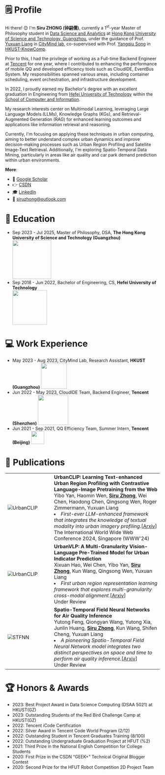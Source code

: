 # 🗒️ Profile

Hi there! 😊 I'm **Siru ZHONG (钟嗣儒)**, currently a 1<sup>st</sup>-year Master of Philosophy student in [Data Science and Analytics](http://dsa.hkust-gz.edu.cn/) at [Hong Kong University of Science and Technology, Guangzhou](https://hkust-gz.edu.cn/), under the guidance of Prof. [Yuxuan Liang](https://yuxuanliang.com/) in [CityMind lab](https://citymind.top), co-supervised with Prof. [Yangqiu Song](https://www.cse.ust.hk/~yqsong/) in [HKUST-KnowComp](https://github.com/HKUST-KnowComp).

Prior to this, I had the privilege of working as a Full-time Backend Engineer at [Tencent](https://www.tencent.com/) for one year, where I contributed to enhancing the performance of mobile QQ and developed efficiency tools such as CloudIDE, EventBus System. My responsibilities spanned various areas, including container scheduling, event orchestration, and infrastructure development.

In 2022, I proudly earned my Bachelor's degree with an excellent graduation in Engineering from [Hefei University of Technology](https://www.hfut.edu.cn/) within the [School of Computer and Information](https://ci.hfut.edu.cn/). 

My research interests center on Multimodal Learning, leveraging Large Language Models (LLMs), Knowledge Graphs (KGs), and Retrieval-Augmented Generation (RAG) for enhanced learning outcomes and applications like information retrieval and reasoning. 

Currently, I'm focusing on applying these techniques in urban computing, aiming to better understand complex urban dynamics and improve decision-making processes such as Urban Region Profiling and Satellite Image-Text Retrieval. Additionally, I'm exploring Spatio-Temporal Data Mining, particularly in areas like air quality and car park demand prediction within urban environments.

**More**:

+ 📮 [Google Scholar](https://scholar.google.co.uk/citations?user=3KMb5mUAAAAJ)
+ 👉 [CSDN](https://bareth.blog.csdn.net/)
+ 🎓 [LinkedIn](https://linkedin.com/in/siruzhong)
+ 📧 siruzhong@outlook.com


# 📖 Education
<ul>
  <li>Sep 2023 - Jul 2025, Master of Philosophy, DSA, <strong>The Hong Kong University of Science and Technology (Guangzhou)</strong> <br> <img src="https://siruzhong-1305674339.cos.ap-hongkong.myqcloud.com/2024-03-02-152253.png" style="width: 9em;"></li>
  <li>Sep 2018 - Jun 2022, Bachelor of Engineering, CS, <strong>Hefei University of Technology</strong> <br> <img src="https://siruzhong-1305674339.cos.ap-hongkong.myqcloud.com/2024-02-27-172149.png" style="width: 8em;"></li>
</ul>

# 💻 Work Experience

<ul>
  <li>May 2023 - Aug 2023, CityMind Lab, Research Assistant, <strong>HKUST (Guangzhou)</strong> <img src="https://siruzhong-1305674339.cos.ap-hongkong.myqcloud.com/2024-03-02-151042.png" style="width: 6em;"></li>
  <li>Jun 2022 - May 2023, CloudIDE Team, Backend Engineer, <strong>Tencent (Shenzhen)</strong> <img src="https://siruzhong-1305674339.cos.ap-hongkong.myqcloud.com/2024-03-02-151749.png" style="width: 7em;"></li>
  <li>Jun 2021 - Sep 2021, QQ Efficiency Team, Summer Intern, <strong>Tencent (Beijing)</strong> <img src="https://siruzhong-1305674339.cos.ap-hongkong.myqcloud.com/2024-03-02-150142.png" style="width: 3em;"></li>
</ul>

# 📝 Publications
<table>
  <tr>
    <td width="30%">
      <img src="https://siruzhong-1305674339.cos.ap-hongkong.myqcloud.com/2024-01-24-160852.png" alt="UrbanCLIP" style="max-width:100%;" />
    </td>
    <td width="70%">
      <strong>UrbanCLIP: Learning Text-enhanced Urban Region Profiling with Contrastive Language-Image Pretraining from the Web</strong><br> 
      Yibo Yan, Haomin Wen, <ins><b>Siru Zhong</b></ins>, Wei Chen, Haodong Chen, Qingsong Wen, Roger Zimmermann, Yuxuan Liang<br> 
      <li><i>First-ever LLM-enhanced framework that integrates the knowledge of textual modality into urban imagery profiling.</i>[<a href="https://arxiv.org/pdf/2310.18340.pdf">Arxiv</a>]</li>
      The International World Wide Web Conference 2024, Singapore (WWW'24)
    </td>
  </tr>
    <tr>
    <td width="30%">
      <img src="https://siruzhong-1305674339.cos.ap-hongkong.myqcloud.com/2024-02-27-170045.png" alt="UrbanCLIP" style="max-width:100%;" />
    </td>
    <td width="70%">
      <strong>UrbanVLP: A Multi-Granularity Vision-Language Pre-Trained Model for Urban Indicator Prediction</strong><br> 
      Xixuan Hao, Wei Chen, Yibo Yan, <ins><b>Siru Zhong</b></ins>, Kun Wang, Qingsong Wen, Yuxuan Liang<br>
      <li><i>First urban region representation learning framework that explores multi-granularity cross-modal alignment.</i>[<a href="">Arxiv</a>]</li>
      Under Review
    </td>
  </tr>
  </tr>
    <tr>
    <td width="30%">
      <img src="https://siruzhong-1305674339.cos.ap-hongkong.myqcloud.com/2024-03-14-104146.png" alt="STFNN" style="max-width:100%;" />
    </td>
    <td width="70%">
      <strong>Spatio-Temporal Field Neural Networks for Air Quality Inference</strong><br> 
      Yutong Feng, Qiongyan Wang, Yutong Xia, Junlin Huang, <ins><b>Siru Zhong</b></ins>, Kun Wang, Shifen Cheng, Yuxuan Liang<br>
      <li><i>A pioneering Spatio-Temporal Field Neural Network model integrates two distinct perspectives on space and time to perform air quality inference.</i>[<a href="https://arxiv.org/pdf/2403.02354.pdf">Arxiv</a>]</li>
      Under Review
    </td>
  </tr>
</table>


# 🏆 Honors & Awards
- 2023: Best Project Award in Data Science Computing (DSAA 5021) at HKUST(GZ)
- 2023: Outstanding Students of the Red Bird Challenge Camp at HKUST(GZ)
- 2022: Tencent iCode Certification
- 2022: Silver Award in Tencent Code World Program (2/12)
- 2022: Outstanding Student in Tencent Graduates Training (8/100)
- 2022: Outstanding Undergraduate Graduation Project at HFUT (%2)
- 2021: Third Prize in the National English Competition for College Students
- 2020: First Prize in the CSDN “GEEK+” Technical Original Blogger Contest
- 2020: Second Prize for the HFUT Robot Competition 2D Project Team

<!-- # GitHub stats
[![Siru's GitHub stats](https://github-readme-stats.vercel.app/api?username=siruzhong)](https://github.com/anuraghazra/github-readme-stats) -->
